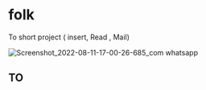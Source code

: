 # folk
To short project ( insert, Read , Mail)
 
![Screenshot_2022-08-11-17-00-26-685_com whatsapp](https://user-images.githubusercontent.com/75290099/184125748-4a07acc8-1f3f-45d3-a377-163c4c3dc464.png)


## TO 
